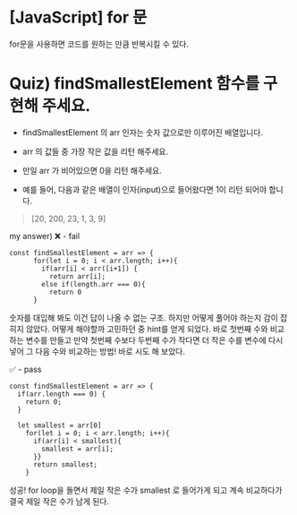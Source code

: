# [JavaScript] for 문

for문을 사용하면 코드를 원하는 만큼 반복시킬 수 있다.

# Quiz) findSmallestElement 함수를 구현해 주세요.

- findSmallestElement 의 arr 인자는 숫자 값으로만 이루어진 배열입니다.
- arr 의 값들 중 가장 작은 값을 리턴 해주세요.
- 만일 arr 가 비어있으면 0을 리턴 해주세요.

- 예를 들어, 다음과 같은 배열이 인자(input)으로 들어왔다면 1이 리턴 되어야 합니다.
> [20, 200, 23, 1, 3, 9]

my answer)
❌ - fail
```
const findSmallestElement = arr => {
      for(let i = 0; i < arr.length; i++){
        if(arr[i] < arr([i+1]) {
          return arr[i];
        else if(length.arr === 0){
          return 0
      }
```

숫자를 대입해 봐도 이건 답이 나올 수 없는 구조. 하지만 어떻게 풀어야 하는지 감이 잡히지 않았다.
어떻게 해야할까 고민하던 중 hint를 얻게 되었다. 바로 첫번째 수와 비교하는 변수를 만들고 만약 첫번째 수보다 두번째 수가 작다면 더 작은 수를 변수에 다시 넣어 그 다음 수와 비교하는 방법! 바로 시도 해 보았다.<br>

✅ - pass
```
const findSmallestElement = arr => {
  if(arr.length === 0) {
    return 0;
  } 

  let smallest = arr[0]
    for(let i = 0; i < arr.length; i++){
      if(arr[i] < smallest){
        smallest = arr[i];
      }}
      return smallest;
    }
```

성공!  for loop을 돌면서 제일 작은 수가 smallest 로 들어가게 되고 계속 비교하다가 결국 제일 작은 수가 남게 된다.
